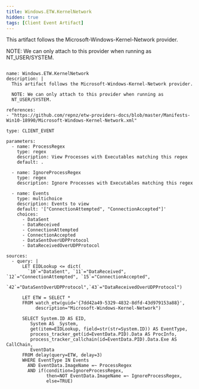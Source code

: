 ```yaml
---
title: Windows.ETW.KernelNetwork
hidden: true
tags: [Client Event Artifact]
---
```


This artifact follows the Microsoft-Windows-Kernel-Network provider.

NOTE: We can only attach to this provider when running as
NT_USER/SYSTEM.


<pre><code class="language-yaml">
name: Windows.ETW.KernelNetwork
description: |
  This artifact follows the Microsoft-Windows-Kernel-Network provider.

  NOTE: We can only attach to this provider when running as
  NT_USER/SYSTEM.

references:
- "https://github.com/repnz/etw-providers-docs/blob/master/Manifests-Win10-18990/Microsoft-Windows-Kernel-Network.xml"

type: CLIENT_EVENT

parameters:
  - name: ProcessRegex
    type: regex
    description: View Processes with Executables matching this regex
    default: .

  - name: IgnoreProcessRegex
    type: regex
    description: Ignore Processes with Executables matching this regex

  - name: Events
    type: multichoice
    description: Events to view
    default: '["ConnectionAttempted", "ConnectionAccepted"]'
    choices:
      - DataSent
      - DataReceived
      - ConnectionAttempted
      - ConnectionAccepted
      - DataSentOverUDPProtocol
      - DataReceivedOverUDPProtocol

sources:
  - query: |
      LET EIDLookup &lt;= dict(
        `10`="DataSent", `11`="DataReceived", `12`="ConnectionAttempted", `15`="ConnectionAccepted",
        `42`="DataSentOverUDPProtocol",`43`="DataReceivedOverUDPProtocol")

      LET ETW = SELECT *
      FROM watch_etw(guid='{7dd42a49-5329-4832-8dfd-43d979153a88}',
           description="Microsoft-Windows-Kernel-Network")

      SELECT System.ID AS EID,
         System AS _System,
         get(item=EIDLookup, field=str(str=System.ID)) AS EventType,
         process_tracker_get(id=EventData.PID).Data AS ProcInfo,
         process_tracker_callchain(id=EventData.PID).Data.Exe AS CallChain,
         EventData
      FROM delay(query=ETW, delay=3)
      WHERE EventType IN Events
        AND EventData.ImageName =~ ProcessRegex
        AND if(condition=IgnoreProcessRegex,
               then=NOT EventData.ImageName =~ IgnoreProcessRegex,
               else=TRUE)

</code></pre>

